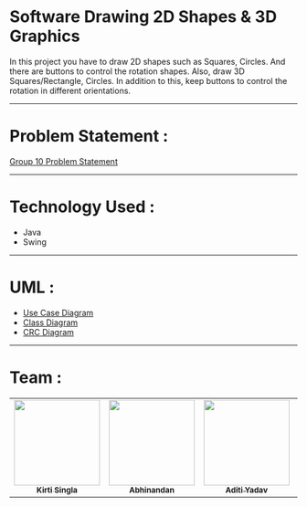 # Software Drawing 2D Shapes & 3D Graphics

In this project you have to draw 2D shapes such as Squares, Circles. And there are buttons to control the rotation shapes. Also, draw 3D Squares/Rectangle, Circles. In addition to this, keep buttons to control the rotation in different orientations.

-----------------------------------------------------------------------------------------------

# Problem Statement :

[Group 10 Problem Statement](./OOMMiniProject10-Software-Drawing-2D-Shapes-&-3D-Graphics.pdf)

-----------------------------------------------------------------------------------------------

# Technology Used :

* Java
* Swing 

------------------------------------------------------------------------------------------------

# UML :

- [Use Case Diagram](./UML/Use-Case-Diagram.pdf)
- [Class Diagram](./UML/Class-Diagram.pdf)
- [CRC Diagram](./UML/CRC-Diagram.pdf)

------------------------------------------------------------------------------------------------

# Team :

<table>
  <tr>
    <td align="center"><a href="https://github.com/codesanta142"><img src="https://avatars.githubusercontent.com/u/76592673?v=4" width="150px;" alt=""/><br /><sub><b>Kirti Singla</b></sub></a><br /></td>
    <td align="center"><a href="https://github.com/Abhi-1301"><img src="https://avatars.githubusercontent.com/u/90414121?v=4" width="150px;" alt=""/><br /><sub><b>Abhinandan</b></sub></a><br /></td>
    <td align="center"><a href="https://github.com/adtoria"><img src="https://avatars.githubusercontent.com/u/87179624?v=4" width="150px;" alt=""/><br /><sub><b>Aditi Yadav</b></sub></a><br /></td>
    <td align="center"><a href="https://github.com/skh1203"><img src="https://avatars.githubusercontent.com/u/76679739?v=4" width="150px;" alt=""/><br /><sub><b>Shivam Harjani</b></sub></a><br /></td>
 
 </tr>
</table>
